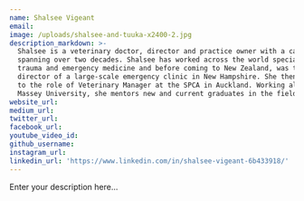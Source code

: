 ```yaml
---
name: Shalsee Vigeant
email:
image: /uploads/shalsee-and-tuuka-x2400-2.jpg
description_markdown: >-
  Shalsee is a veterinary doctor, director and practice owner with a career
  spanning over two decades. Shalsee has worked across the world specialising in
  trauma and emergency medicine and before coming to New Zealand, was the
  director of a large-scale emergency clinic in New Hampshire. She then went on
  to the role of Veterinary Manager at the SPCA in Auckland. Working alongside
  Massey University, she mentors new and current graduates in the field.
website_url:
medium_url:
twitter_url:
facebook_url:
youtube_video_id:
github_username:
instagram_url:
linkedin_url: 'https://www.linkedin.com/in/shalsee-vigeant-6b433918/'
---
```


Enter your description here...

